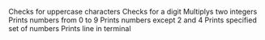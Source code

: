 Checks for uppercase characters
Checks for a digit
Multiplys two integers
Prints numbers from 0 to 9
Prints numbers except 2 and 4
Prints specified set of numbers
Prints line in terminal
